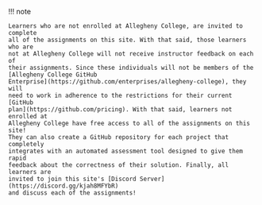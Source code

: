 !!! note

    Learners who are not enrolled at Allegheny College, are invited to complete
    all of the assignments on this site. With that said, those learners who are
    not at Allegheny College will not receive instructor feedback on each of
    their assignments. Since these individuals will not be members of the
    [Allegheny College GitHub
    Enterprise](https://github.com/enterprises/allegheny-college), they will
    need to work in adherence to the restrictions for their current [GitHub
    plan](https://github.com/pricing). With that said, learners not enrolled at
    Allegheny College have free access to all of the assignments on this site!
    They can also create a GitHub repository for each project that completely
    integrates with an automated assessment tool designed to give them rapid
    feedback about the correctness of their solution. Finally, all learners are
    invited to join this site's [Discord Server](https://discord.gg/kjah8MFYbR)
    and discuss each of the assignments!
